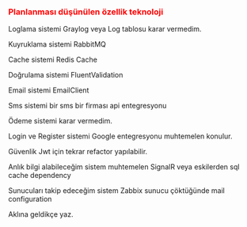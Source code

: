 <h3 style="color:red">Planlanması düşünülen özellik teknoloji</h3>

<p>Loglama sistemi Graylog veya Log tablosu karar vermedim.</p>
<p>Kuyruklama sistemi RabbitMQ</p>
<p>Cache sistemi Redis Cache</p>
<p>Doğrulama sistemi FluentValidation</p>
<p>Email sistemi EmailClient</p>
<p>Sms sistemi bir sms bir firması api entegresyonu</p>
<p>Ödeme sistemi karar vermedim.</p>
<p>Login ve Register sistemi Google entegresyonu muhtemelen konulur.</p>
<p>Güvenlik Jwt için tekrar refactor yapılabilir.</p>
<p>Anlık bilgi alabileceğim sistem muhtemelen SignalR veya eskilerden sql cache dependency</p>
<p>Sunucuları takip edeceğim sistem Zabbix sunucu çöktüğünde mail configuration</p>

Aklına geldikçe yaz.
